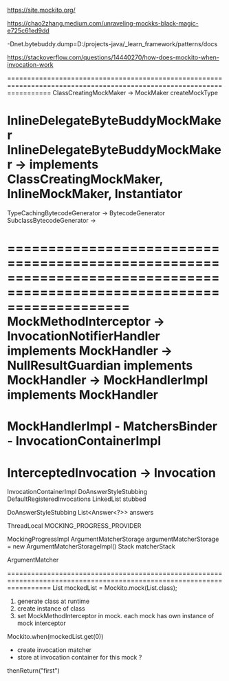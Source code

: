 https://site.mockito.org/

https://chao2zhang.medium.com/unraveling-mockks-black-magic-e725c61ed9dd

-Dnet.bytebuddy.dump=D:/projects-java/_learn_framework/patterns/docs

https://stackoverflow.com/questions/14440270/how-does-mockito-when-invocation-work

=======================================================================================================================
ClassCreatingMockMaker -> MockMaker
createMockType

InlineDelegateByteBuddyMockMaker
InlineDelegateByteBuddyMockMaker -> implements ClassCreatingMockMaker, InlineMockMaker, Instantiator
=======================================================================================================================

TypeCachingBytecodeGenerator -> BytecodeGenerator
SubclassBytecodeGenerator -> 

=======================================================================================================================
MockMethodInterceptor 
    -> InvocationNotifierHandler<T> implements MockHandler
        -> NullResultGuardian<T> implements MockHandler
            -> MockHandlerImpl<T> implements MockHandler<T>
=======================================================================================================================
MockHandlerImpl
    - MatchersBinder
    - InvocationContainerImpl
=======================================================================================================================
InterceptedInvocation -> Invocation
=======================================================================================================================
InvocationContainerImpl
    DoAnswerStyleStubbing
    DefaultRegisteredInvocations
    LinkedList<StubbedInvocationMatcher> stubbed

DoAnswerStyleStubbing
    List<Answer<?>> answers

ThreadLocal<MockingProgress> MOCKING_PROGRESS_PROVIDER

MockingProgressImpl
    ArgumentMatcherStorage argumentMatcherStorage = new ArgumentMatcherStorageImpl()
        Stack<LocalizedMatcher> matcherStack

ArgumentMatcher

=======================================================================================================================
List mockedList = Mockito.mock(List.class);
1. generate class at runtime
2. create instance of class
3. set MockMethodInterceptor in mock. each mock has own instance of mock interceptor

Mockito.when(mockedList.get(0))
* create invocation matcher
* store at invocation container for this mock
? 

thenReturn("first")
